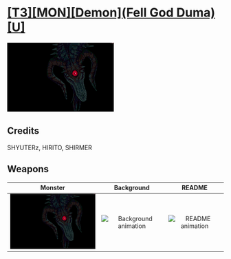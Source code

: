 # [\[T3\]\[MON\]\[Demon\]\(Fell God Duma\)\[U\]](./%5BT3%5D%5BMON%5D%5BDemon%5D(Fell%20God%20Duma)%5BU%5D)

<img src="./8.%20Monster%20%7BSHYUTERz%7D/Monster_000.png" alt="[T3][MON][Demon](Fell God Duma)[U] standing" />

## Credits

SHYUTERz, HIRITO, SHIRMER

## Weapons


|Monster |Background |README |
|  :---: | :---: | :---: |
| <img alt="Monster animation" src="./8.%20Monster%20%7BSHYUTERz%7D/Monster.gif" /> | <img alt="Background animation" src="./Background%20Darkening%20Event/Background.gif" /> | <img alt="README animation" src="./README%20-%20Transformation%20SFX%20Notes/README.gif" /> |
